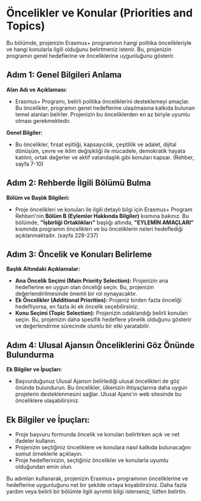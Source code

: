 # Öncelikler ve Konular (Priorities and Topics)

Bu bölümde, projenizin Erasmus+ programının hangi politika öncelikleriyle ve hangi konularla ilgili olduğunu belirtmeniz istenir. Bu, projenizin programın genel hedeflerine ve önceliklerine uygunluğunu gösterir.

## Adım 1: Genel Bilgileri Anlama

**Alan Adı ve Açıklaması:**
- Erasmus+ Programı, belirli politika önceliklerini desteklemeyi amaçlar. Bu öncelikler, programın genel hedeflerine ulaşılmasına katkıda bulunan temel alanları belirler. Projenizin bu önceliklerden en az biriyle uyumlu olması gerekmektedir.

**Genel Bilgiler:**
- Bu öncelikler, fırsat eşitliği, kapsayıcılık, çeşitlilik ve adalet, dijital dönüşüm, çevre ve iklim değişikliği ile mücadele, demokratik hayata katılım, ortak değerler ve aktif vatandaşlık gibi konuları kapsar. (Rehber, sayfa 7-10)

## Adım 2: Rehberde İlgili Bölümü Bulma

**Bölüm ve Başlık Bilgileri:**
- Proje öncelikleri ve konuları ile ilgili detaylı bilgi için Erasmus+ Program Rehberi'nin **Bölüm B (Eylemler Hakkında Bilgiler)** kısmına bakınız. Bu bölümde, **"İşbirliği Ortaklıkları"** başlığı altında, **"EYLEMİN AMAÇLARI"** kısmında programın öncelikleri ve bu önceliklerin neleri hedeflediği açıklanmaktadır. (sayfa 228-237)

## Adım 3: Öncelik ve Konuları Belirleme

**Başlık Altındaki Açıklamalar:**
- **Ana Öncelik Seçimi (Main Priority Selection):** Projenizin ana hedeflerine en uygun olan önceliği seçin. Bu, projenizin değerlendirilmesinde önemli bir rol oynayacaktır.
- **Ek Öncelikler (Additional Priorities):** Projeniz birden fazla önceliği hedefliyorsa, en fazla iki ek öncelik seçebilirsiniz.
- **Konu Seçimi (Topic Selection):** Projenizin odaklandığı belirli konuları seçin. Bu, projenizin daha spesifik hedeflere yönelik olduğunu gösterir ve değerlendirme sürecinde olumlu bir etki yaratabilir.

## Adım 4: Ulusal Ajansın Önceliklerini Göz Önünde Bulundurma

**Ek Bilgiler ve İpuçları:**
- Başvurduğunuz Ulusal Ajansın belirlediği ulusal öncelikleri de göz önünde bulundurun. Bu öncelikler, ülkenizin ihtiyaçlarına daha uygun projelerin desteklenmesini sağlar. Ulusal Ajans'ın web sitesinde bu önceliklere ulaşabilirsiniz.

## Ek Bilgiler ve İpuçları:

- Proje başvuru formunda öncelik ve konuları belirtirken açık ve net ifadeler kullanın.
- Projenizin seçtiğiniz önceliklere ve konulara nasıl katkıda bulunacağını somut örneklerle açıklayın.
- Proje hedeflerinizin, seçtiğiniz öncelikler ve konularla uyumlu olduğundan emin olun.

Bu adımları kullanarak, projenizin Erasmus+ programının önceliklerine ve hedeflerine uygunluğunu net bir şekilde ortaya koyabilirsiniz. Daha fazla yardım veya belirli bir bölümle ilgili ayrıntılı bilgi isterseniz, lütfen belirtin.